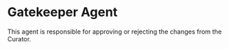 # Gatekeeper Agent

This agent is responsible for approving or rejecting the changes from the Curator.